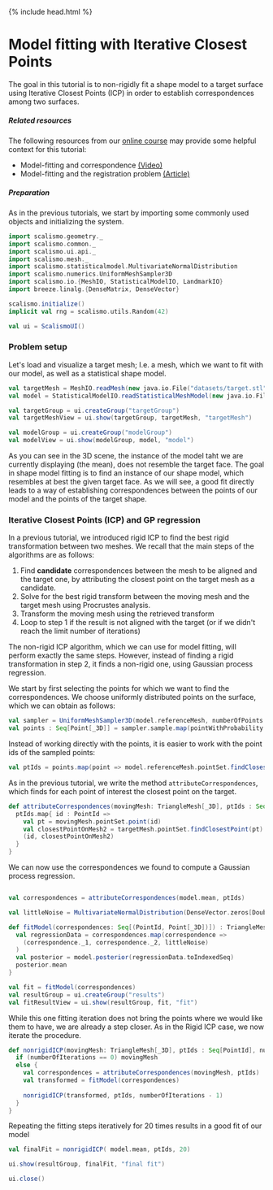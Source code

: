 {% include head.html %}

# Model fitting with Iterative Closest Points

The goal in this tutorial is to non-rigidly fit a shape model to a target surface using Iterative Closest Points (ICP) 
in order to establish correspondences among two surfaces. 

##### Related resources

The following resources from our [online course](https://www.futurelearn.com/courses/statistical-shape-modelling) may provide
some helpful context for this tutorial:

- Model-fitting and correspondence [(Video)](https://www.futurelearn.com/courses/statistical-shape-modelling/3/steps/250371)
- Model-fitting and the registration problem [(Article)](https://www.futurelearn.com/courses/statistical-shape-modelling/3/steps/250372)

##### Preparation

As in the previous tutorials, we start by importing some commonly used objects and initializing the system. 

```scala mdoc:silent
import scalismo.geometry._
import scalismo.common._
import scalismo.ui.api._
import scalismo.mesh._
import scalismo.statisticalmodel.MultivariateNormalDistribution
import scalismo.numerics.UniformMeshSampler3D
import scalismo.io.{MeshIO, StatisticalModelIO, LandmarkIO}
import breeze.linalg.{DenseMatrix, DenseVector}

scalismo.initialize()
implicit val rng = scalismo.utils.Random(42)

val ui = ScalismoUI()
```


### Problem setup

Let's load and visualize a target mesh; I.e. a mesh, which we want to fit with our model, as well as 
a statistical shape model.

```scala mdoc:silent
val targetMesh = MeshIO.readMesh(new java.io.File("datasets/target.stl")).get
val model = StatisticalModelIO.readStatisticalMeshModel(new java.io.File("datasets/bfm.h5")).get

val targetGroup = ui.createGroup("targetGroup")
val targetMeshView = ui.show(targetGroup, targetMesh, "targetMesh")

val modelGroup = ui.createGroup("modelGroup")
val modelView = ui.show(modelGroup, model, "model")
```

As you can see in the 3D scene, the instance of the model taht we are currently displaying (the mean), 
does not resemble the target face. The goal in shape model fitting is to find an 
instance of our shape model, which resembles at best the given target face.
As we will see, a good fit directly leads to a way of establishing correspondences between the points of our model and the points 
of the target shape. 

### Iterative Closest Points (ICP) and GP regression

In a previous tutorial, we introduced rigid ICP to find the best rigid transformation between two meshes. 
We recall that the main steps of the algorithms are as follows:

1. Find **candidate** correspondences between the mesh to be aligned and the target one, 
   by attributing the closest point on the target mesh as a candidate.
2. Solve for the best rigid transform between the moving mesh and the target mesh using Procrustes analysis.
3. Transform the moving mesh using the retrieved transform 
4. Loop to step 1 if the result is not aligned with the target (or if we didn't reach the limit number of iterations)

The non-rigid ICP algorithm, which we can use for model fitting, will perform exactly the same steps. 
However, instead of finding a rigid transformation in step 2, it finds a non-rigid one, using 
Gaussian process regression.


We start by first selecting the points for which we want to find the correspondences. We choose uniformly distributed
 points on the surface, which we can obtain as follows:

```scala mdoc:silent
val sampler = UniformMeshSampler3D(model.referenceMesh, numberOfPoints = 5000)
val points : Seq[Point[_3D]] = sampler.sample.map(pointWithProbability => pointWithProbability._1) // we only want the points
``` 

Instead of working directly with the points, it is easier to work with the point ids of the sampled points: 
```scala mdoc:silent
val ptIds = points.map(point => model.referenceMesh.pointSet.findClosestPoint(point).id)
```

As in the previous tutorial, we write the method ```attributeCorrespondences```, which finds for each 
point of interest the closest point on the target.

```scala mdoc:silent
def attributeCorrespondences(movingMesh: TriangleMesh[_3D], ptIds : Seq[PointId]) : Seq[(PointId, Point[_3D])] = {
  ptIds.map{ id : PointId => 
    val pt = movingMesh.pointSet.point(id)
    val closestPointOnMesh2 = targetMesh.pointSet.findClosestPoint(pt).point
    (id, closestPointOnMesh2)
  } 
}
```

We can now use the correspondences we found to compute a Gaussian process regression. 

```scala mdoc:silent

val correspondences = attributeCorrespondences(model.mean, ptIds)

val littleNoise = MultivariateNormalDistribution(DenseVector.zeros[Double](3), DenseMatrix.eye[Double](3))

def fitModel(correspondences: Seq[(PointId, Point[_3D])]) : TriangleMesh[_3D] = { 
  val regressionData = correspondences.map(correspondence => 
    (correspondence._1, correspondence._2, littleNoise)
  )
  val posterior = model.posterior(regressionData.toIndexedSeq)
  posterior.mean
}

val fit = fitModel(correspondences)
val resultGroup = ui.createGroup("results")
val fitResultView = ui.show(resultGroup, fit, "fit")
```

While this one fitting iteration does not bring the points where we would like them to have, we are already 
a step closer. As in the Rigid ICP case, we now iterate the procedure.

```scala mdoc
def nonrigidICP(movingMesh: TriangleMesh[_3D], ptIds : Seq[PointId], numberOfIterations : Int) : TriangleMesh[_3D] = {
  if (numberOfIterations == 0) movingMesh
  else {
    val correspondences = attributeCorrespondences(movingMesh, ptIds)     
    val transformed = fitModel(correspondences)
        
    nonrigidICP(transformed, ptIds, numberOfIterations - 1)
  }
}
```

Repeating the fitting steps iteratively for 20 times results in a good fit of our model
```scala mdoc:silent
val finalFit = nonrigidICP( model.mean, ptIds, 20)

ui.show(resultGroup, finalFit, "final fit")
```

```scala mdoc:invisible
ui.close()
```